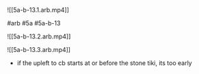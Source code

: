

![[5a-b-13.1.arb.mp4]]

#arb #5a #5a-b-13



![[5a-b-13.2.arb.mp4]]



![[5a-b-13.3.arb.mp4]]

* if the upleft to cb starts at or before the stone tiki, its too early
